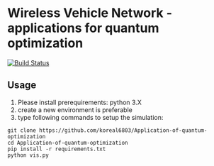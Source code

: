 # Wireless Vehicle Network - applications for quantum optimization

[![Build Status](https://i.ibb.co/sCpw28h/Screen-Shot-2020-09-10-at-1-38-50-AM.png)](https://i.ibb.co/sCpw28h/Screen-Shot-2020-09-10-at-1-38-50-AM.png)
## Usage
1. Please install prerequirements: python 3.X
2. create a new environment is preferable
3. type following commands to setup the simulation:
```
git clone https://github.com/koreal6803/Application-of-quantum-optimization
cd Application-of-quantum-optimization
pip install -r requirements.txt
python vis.py
```
